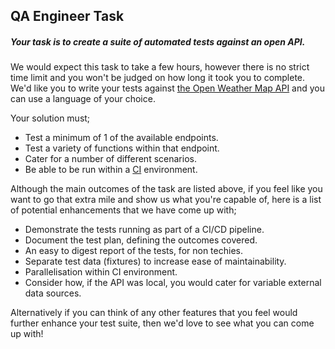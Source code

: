 ## QA Engineer Task

##### Your task is to create a suite of automated tests against an open API.

We would expect this task to take a few hours, however there is no strict time limit and you won't be judged on how long it took you to complete. We'd like you to write your tests against [the Open Weather Map API](https://openweathermap.org/api) and you can use a language of your choice.

Your solution must;

* Test a minimum of 1 of the available endpoints.
* Test a variety of functions within that endpoint.
* Cater for a number of different scenarios.
* Be able to be run within a [CI](https://en.wikipedia.org/wiki/Continuous_integration) environment.

Although the main outcomes of the task are listed above, if you feel like you want to go that extra mile and show us what you're capable of, here is a list of potential enhancements that we have come up with;

* Demonstrate the tests running as part of a CI/CD pipeline.
* Document the test plan, defining the outcomes covered.
* An easy to digest report of the tests, for non techies.
* Separate test data (fixtures) to increase ease of maintainability.
* Parallelisation within CI environment.
* Consider how, if the API was local, you would cater for variable external data sources.

Alternatively if you can think of any other features that you feel would further enhance your test suite, then we'd love to see what you can come up with!